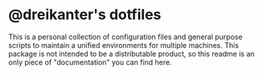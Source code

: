 # @dreikanter's dotfiles

This is a personal collection of configuration files and general purpose scripts to maintain a unified environments for multiple machines. This package is not intended to be a distributable product, so this readme is an only piece of "documentation" you can find here.
